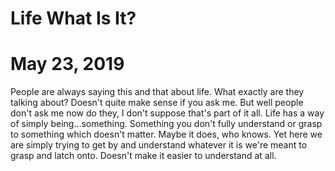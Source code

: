 # Life What Is It?
# May 23, 2019

People are always saying this and that about life. What exactly are they talking 
about? Doesn't quite make sense if you ask me. But well people don't ask me now 
do they, I don't suppose that's part of it all. Life has a way of simply 
being...something. Something you don't fully understand or grasp to something 
which doesn't matter. Maybe it does, who knows. Yet here we are simply trying to 
get by and understand whatever it is we're meant to grasp and latch onto. 
Doesn't make it easier to understand at all.
